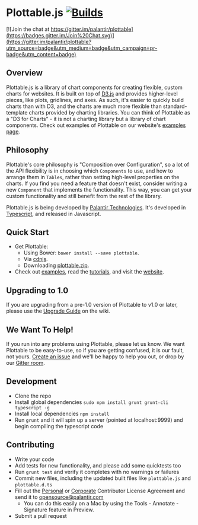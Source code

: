 Plottable.js [![Builds](https://api.travis-ci.org/repositories/palantir/plottable.svg?branch=master)](https://travis-ci.org/palantir/plottable)
============

[![Join the chat at https://gitter.im/palantir/plottable](https://badges.gitter.im/Join%20Chat.svg)](https://gitter.im/palantir/plottable?utm_source=badge&utm_medium=badge&utm_campaign=pr-badge&utm_content=badge)

Overview
---

Plottable.js is a library of chart components for creating flexible, custom charts for websites. It is built on top of [D3.js](http://d3js.org/) and provides higher-level pieces, like plots, gridlines, and axes. As such, it's easier to quickly build charts than with D3, and the charts are much
more flexible than standard-template charts provided by charting libraries. You can think of Plottable as a "D3 for Charts" - it is not a charting library but a library of chart components. Check out examples of Plottable on our website's [examples page](http://plottablejs.org/examples/).

Philosophy
---
Plottable's core philosophy is "Composition over Configuration", so a lot of the API flexibility is in choosing which `Components` to use, and how to arrange them in `Tables`, rather than setting high-level properties on the charts. If you find you need a feature that doesn't exist, consider writing a new `Component` that implements the functionality. This way, you can get your custom functionality and still benefit from the rest of the library.

Plottable.js is being developed by [Palantir Technologies](http://palantir.com/). It's developed in [Typescript](http://typescriptlang.org/), and released in Javascript.

Quick Start
---

- Get Plottable:
  - Using Bower: `bower install --save plottable`.
  - Via [cdnjs](https://cdnjs.com/libraries/plottable.js).
  - Downloading [plottable.zip](plottable.zip).
- Check out [examples](http://plottablejs.org/examples/), read the [tutorials](http://plottablejs.org/tutorials/), and visit the [website](http://plottablejs.org/).

Upgrading to 1.0
---

If you are upgrading from a pre-1.0 version of Plottable to v1.0 or later, please use the [Upgrade Guide](https://github.com/palantir/plottable/wiki/Upgrading-to-1.0.0) on the wiki.

We Want To Help!
---
If you run into any problems using Plottable, please let us know. We want Plottable to be easy-to-use, so if you are getting confused, it is our fault, not yours. [Create an issue](https://github.com/palantir/plottable/issues) and we'll be happy to help you out, or drop by our [Gitter room](https://gitter.im/palantir/plottable).

Development
---

- Clone the repo
- Install global dependencies `sudo npm install grunt grunt-cli typescript -g`
- Install local dependencies `npm install`
- Run `grunt` and it will spin up a server (pointed at localhost:9999) and begin compiling the typescript code

Contributing
---

- Write your code
- Add tests for new functionality, and please add some quicktests too
- Run `grunt test` and verify it completes with no warnings or failures
- Commit new files, including the updated built files like `plottable.js` and `plottable.d.ts`
- Fill out the [Personal](https://github.com/palantir/plottable/blob/develop/Plottable_Personal_Contributer_License_Agreement.pdf?raw=true) or [Corporate](https://github.com/palantir/plottable/blob/develop/Plottable_Corporate_Contributor_License_Agreement.pdf?raw=true) Contributor License Agreement and send it to [opensource@palantir.com](mailto:opensource@palantir.com)
  - You can do this easily on a Mac by using the Tools - Annotate - Signature feature in Preview.
- Submit a pull request
